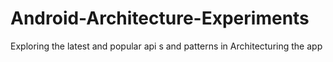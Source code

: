 # Android-Architecture-Experiments
Exploring the latest and popular api s and patterns in Architecturing the app
